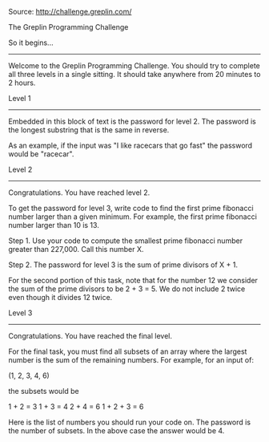 Source: http://challenge.greplin.com/

The Greplin Programming Challenge

So it begins...

----------------------------------------

Welcome to the Greplin Programming Challenge.  You should try to complete all
three levels in a single sitting.  It should take anywhere from 20 minutes to
2 hours.

Level 1

----------------------------------------

Embedded in this block of text is the password for level 2.
The password is the longest substring that is the same in reverse.

As an example, if the input was "I like racecars that go fast"
the password would be "racecar".

Level 2

----------------------------------------

Congratulations.  You have reached level 2.

To get the password for level 3, write code to find the first prime
fibonacci number larger than a given minimum.  For example, the first
prime fibonacci number larger than 10 is 13.

Step 1. Use your code to compute the smallest prime fibonacci number
greater than 227,000.  Call this number X.

Step 2. The password for level 3 is the sum of prime divisors of X + 1.

For the second portion of this task, note that for the number 12 we consider the
sum of the prime divisors to be 2 + 3 = 5.  We do not include 2 twice even
though it divides 12 twice.

Level 3

----------------------------------------

Congratulations.  You have reached the final level.

For the final task, you must find all subsets of an array
where the largest number is the sum of the remaining numbers.
For example, for an input of:

(1, 2, 3, 4, 6)

the subsets would be

1 + 2 = 3
1 + 3 = 4
2 + 4 = 6
1 + 2 + 3 = 6

Here is the list of numbers you should run your code on.
The password is the number of subsets.  In the above case the
answer would be 4.
